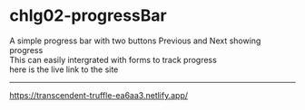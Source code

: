 # chlg02-progressBar
A simple progress bar with two buttons Previous and Next showing progress <br>
This can easily intergrated with forms to track progress <br>
here is the live link to the site  <br> <hr>
https://transcendent-truffle-ea6aa3.netlify.app/
